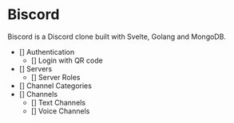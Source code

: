 # Biscord

Biscord is a Discord clone built with Svelte, Golang and MongoDB.

- [] Authentication
  - [] Login with QR code
- [] Servers
  - [] Server Roles
- [] Channel Categories
- [] Channels
  - [] Text Channels
  - [] Voice Channels
